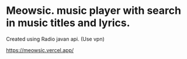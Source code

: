 # Meowsic. music player with search in music titles and lyrics.
Created using Radio javan api. (Use vpn)


https://meowsic.vercel.app/
